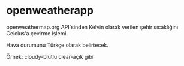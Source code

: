 # openweatherapp

openweathermap.org API'sinden Kelvin olarak verilen şehir sıcaklığını Celcius'a çevirme işlemi.

Hava durumunu Türkçe olarak belirtecek.

Örnek: cloudy-blutlu  clear-açık gibi
